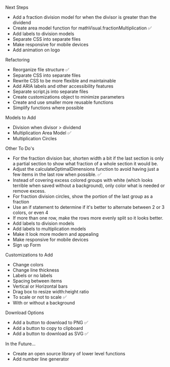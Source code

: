 Next Steps

- Add a fraction division model for when the divisor is greater than the dividend
- Create area model function for mathVisual.fractionMultiplication ✅
- Add labels to division models
- Separate CSS into separate files
- Make responsive for mobile devices
- Add animation on logo

Refactoring

- Reorganize file structure ✅
- Separate CSS into separate files
- Rewrite CSS to be more flexible and maintainable
- Add ARIA labels and other accessibility features
- Separate script.js into separate files
- Create customizations object to minimize parameters
- Create and use smaller more reusable functions
- Simplify functions where possible

Models to Add

- Division when divisor > dividend
- Multiplication Area Model ✅
- Multiplication Circles

Other To Do's

- For the fraction division bar, shorten width a bit if the last section is only a partial section to show what fraction of a whole section it would be.
- Adjust the calculateOptimalDimensions function to avoid having just a few items in the last row when possible. ✅
- Instead of covering excess colored groups with white (which looks terrible when saved without a background), only color what is needed or remove excess.
- For fraction division circles, show the portion of the last group as a fraction
- Use an if statement to determine if it's better to alternate between 2 or 3 colors, or even 4
- If more than one row, make the rows more evenly split so it looks better.
- Add labels to division models
- Add labels to multiplication models
- Make it look more modern and appealing
- Make responsive for mobile devices
- Sign up Form

Customizations to Add

- Change colors
- Change line thickness
- Labels or no labels
- Spacing between items
- Vertical or Horizontal bars
- Drag box to resize width:height ratio
- To scale or not to scale ✅
- With or without a background

Download Options

- Add a button to download to PNG ✅
- Add a button to copy to clipboard
- Add a button to download as SVG ✅

In the Future...

- Create an open source library of lower level functions
- Add number line generator
